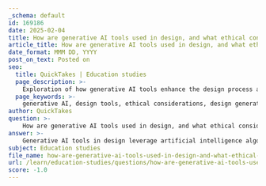 ```yaml
---
_schema: default
id: 169186
date: 2025-02-04
title: How are generative AI tools used in design, and what ethical considerations are associated with their use?
article_title: How are generative AI tools used in design, and what ethical considerations are associated with their use?
date_format: MMM DD, YYYY
post_on_text: Posted on
seo:
  title: QuickTakes | Education studies
  page_description: >-
    Exploration of how generative AI tools enhance the design process and the important ethical considerations that accompany their use in architecture and design.
  page_keywords: >-
    generative AI, design tools, ethical considerations, design generation, performance optimization, customization, rapid prototyping, academic integrity, transparency, bias, intellectual property, employment impact, architecture
author: QuickTakes
question: >-
    How are generative AI tools used in design, and what ethical considerations are associated with their use?
answer: >-
    Generative AI tools in design leverage artificial intelligence algorithms to enhance the design process by generating multiple design options, optimizing layouts, and analyzing performance metrics based on user-defined parameters. For instance, architects can utilize generative design software to explore various building forms that maximize natural light and minimize energy consumption, leading to innovative and efficient architectural solutions.\n\n### Applications of Generative AI in Design\n1. **Design Generation**: These tools can create a wide array of design alternatives quickly, allowing designers to explore unconventional forms and configurations that they might not have considered.\n2. **Performance Optimization**: Generative AI can analyze various performance metrics, such as energy efficiency, structural integrity, and material usage, helping designers make informed decisions that align with sustainability goals.\n3. **Customization**: AI tools can tailor designs to specific user needs or environmental conditions, enhancing the relevance and functionality of the final product.\n4. **Rapid Prototyping**: By generating multiple iterations of a design, these tools facilitate faster prototyping and testing, which can significantly reduce the time and cost associated with the design process.\n\n### Ethical Considerations\nThe use of generative AI tools in design raises several ethical considerations:\n\n1. **Academic Integrity**: There are guidelines that emphasize the importance of original work and proper attribution of sources when using AI tools in academic settings. This ensures that the contributions of human designers are recognized and that the integrity of academic work is maintained.\n   \n2. **Transparency**: It is crucial for designers to be transparent about the use of AI in their work. This includes disclosing how AI tools influenced the design process and the extent of their contribution to the final outcome.\n\n3. **Bias and Fairness**: AI algorithms can inadvertently perpetuate biases present in the data they are trained on. Designers must be vigilant in ensuring that the outputs of generative AI tools do not reinforce existing inequalities or exclude certain user groups.\n\n4. **Intellectual Property**: The question of ownership arises when designs are generated by AI. It is essential to establish clear guidelines regarding who holds the rights to AI-generated designs and how they can be used.\n\n5. **Impact on Employment**: The increasing reliance on AI tools may lead to concerns about job displacement within the design profession. It is important to consider how these tools can augment human creativity rather than replace it.\n\nIn conclusion, while generative AI tools offer significant advantages in the design process, it is imperative to navigate the associated ethical considerations carefully to ensure responsible and equitable use in the field of architecture and design.
subject: Education studies
file_name: how-are-generative-ai-tools-used-in-design-and-what-ethical-considerations-are-associated-with-their-use.md
url: /learn/education-studies/questions/how-are-generative-ai-tools-used-in-design-and-what-ethical-considerations-are-associated-with-their-use
score: -1.0
---
```


&nbsp;
